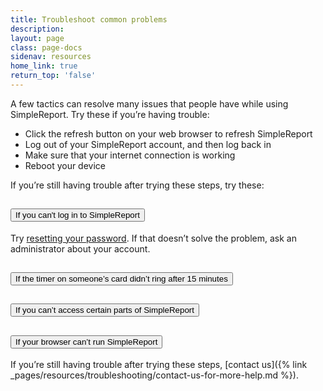 ```yaml
---
title: Troubleshoot common problems
description:
layout: page
class: page-docs
sidenav: resources
home_link: true
return_top: 'false'
---
```


A few tactics can resolve many issues that people have while using SimpleReport. Try these if you’re having trouble:
* Click the refresh button on your web browser to refresh SimpleReport
* Log out of your SimpleReport account, and then log back in
* Make sure that your internet connection is working
* Reboot your device

If you’re still having trouble after trying these steps, try these:

<div class="usa-accordion usa-accordion--bordered">
  <!-- Use the accurate heading level to maintain the document outline -->
  <h2 class="usa-accordion__heading">
    <button class="usa-accordion__button" aria-expanded="false" aria-controls="a1">
      If you can't log in to SimpleReport
    </button>
  </h2>
  <div id="a1" class="usa-accordion__content usa-prose">
    <p>Try <a href="{% link _pages/resources/troubleshooting/reset-your-simplereport-password.md %}">resetting your password</a>. If that doesn’t solve the problem, ask an administrator about your account.</p>
  </div>
  <!-- Use the accurate heading level to maintain the document outline -->
  <h2 class="usa-accordion__heading">
    <button class="usa-accordion__button" aria-expanded="false" aria-controls="a2">
      If the timer on someone’s card didn’t ring after 15 minutes
    </button>
  </h2>
  <div id="a2" class="usa-accordion__content usa-prose" hidden="">
    <p>Make sure that the volume on your device is on, and that you’re not connected to external speakers that might be turned off or muted.</p>
  </div>
  <!-- Use the accurate heading level to maintain the document outline -->
  <h2 class="usa-accordion__heading">
    <button class="usa-accordion__button" aria-expanded="false" aria-controls="a3">
      If you can’t access certain parts of SimpleReport
    </button>
  </h2>
  <div id="a3" class="usa-accordion__content usa-prose" hidden="">
    <p>Ask an administrator to double-check your access level. From their account, they can <a href="{% link _pages/resources/using-simplereport/manage-users/manage-user-permissions.md %}">change your access to SimpleReport</a>.</p>
  </div>
  <!-- Use the accurate heading level to maintain the document outline -->
  <h2 class="usa-accordion__heading">
    <button class="usa-accordion__button" aria-expanded="false" aria-controls="a4">
      If your browser can’t run SimpleReport
    </button>
  </h2>
  <div id="a4" class="usa-accordion__content usa-prose" hidden="">
    <p>SimpleReport doesn’t support the following browsers:</p>
    <ul><li>Internet Explorer</li></ul>
    <p>For the best experience, use SimpleReport with Chrome or Safari.</p>
  </div>
</div>

<!-- ## If you can't log in to SimpleReport
Try [resetting your password]({% link _pages/resources/troubleshooting/reset-your-simplereport-password.md %}). If that doesn’t solve the problem, ask an administrator about your account.

## If the timer on someone’s card didn’t ring after 15 minutes
Make sure that the volume on your device is on, and that you’re not connected to external speakers that might be turned off or muted.

## If you can’t access certain parts of SimpleReport
Ask an administrator to double-check your access level. From their account, they can [change your access to SimpleReport]({% link _pages/resources/using-simplereport/manage-users/manage-user-permissions.md %}).

## If your browser can’t run SimpleReport
SimpleReport doesn’t support the following browsers:
* Internet Explorer

For the best experience, use SimpleReport with Chrome or Safari. -->

If you’re still having trouble after trying these steps, [contact us]({% link _pages/resources/troubleshooting/contact-us-for-more-help.md %}).
